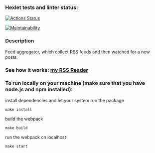 
### Hexlet tests and linter status:

[![Actions Status](https://github.com/Polina8888/frontend-project-11/actions/workflows/hexlet-check.yml/badge.svg)](https://github.com/Polina8888/frontend-project-11/actions)

[![Maintainability](https://api.codeclimate.com/v1/badges/4309b191a01263f5996d/maintainability)](https://codeclimate.com/github/Polina8888/frontend-project-11/maintainability)

  

### Description

Feed aggregator, which collect RSS feeds and then watched for a new posts.

### See how it works: [my RSS Reader](https://frontend-project-11-690rtxsqj-polinas-projects-531df1c3.vercel.app/)

### To run locally on your machine (make sure that you have node.js and npm installed):

install dependencies and let your system run the package

`make install`

 build the webpack

`make build`

 run the webpack on localhost

`make start`
